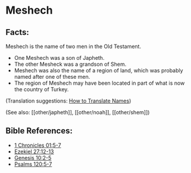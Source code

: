 # Meshech #

## Facts: ##

Meshech is the name of two men in the Old Testament.

* One Meshech was a son of Japheth.
* The other Mesheck was a grandson of Shem.
* Meshech was also the name of a region of land, which was probably named after one of these men.
* The region of Meshech may have been located in part of what is now the country of Turkey.

(Translation suggestions: [How to Translate Names](en/ta-vol1/translate/man/translate-names))

(See also: [[other/japheth]], [[other/noah]], [[other/shem]])

## Bible References: ##

* [1 Chronicles 01:5-7](en/tn/1ch/help/01/05)
* [Ezekiel 27:12-13](en/tn/ezk/help/27/12)
* [Genesis 10:2-5](en/tn/gen/help/10/02)
* [Psalms 120:5-7](en/tn/psa/help/120/05)